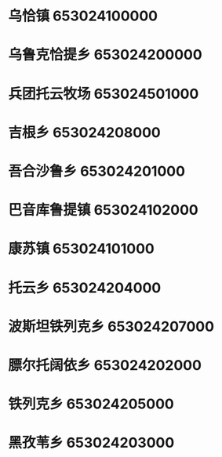 # 乌恰镇 653024100000
# 乌鲁克恰提乡 653024200000
# 兵团托云牧场 653024501000
# 吉根乡 653024208000
# 吾合沙鲁乡 653024201000
# 巴音库鲁提镇 653024102000
# 康苏镇 653024101000
# 托云乡 653024204000
# 波斯坦铁列克乡 653024207000
# 膘尔托阔依乡 653024202000
# 铁列克乡 653024205000
# 黑孜苇乡 653024203000
